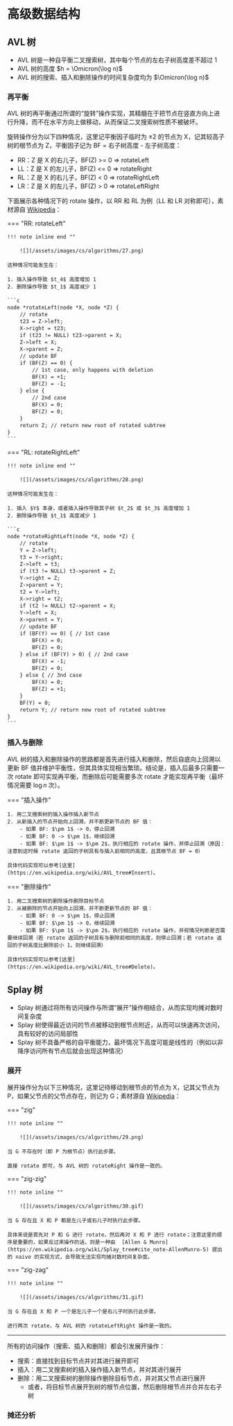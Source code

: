 # 高级数据结构

## AVL&thinsp;树

- AVL 树是一种自平衡二叉搜索树，其中每个节点的左右子树高度差不超过 1
- AVL 树的高度 $h = \Omicron(\log n)$
- AVL 树的搜索、插入和删除操作的时间复杂度均为 $\Omicron(\log n)$

### 再平衡

AVL 树的再平衡通过所谓的“旋转”操作实现，其精髓在于把节点在竖直方向上进行升降，而不在水平方向上做移动，从而保证二叉搜索树性质不被破坏。

旋转操作分为以下四种情况，这里记平衡因子临时为 $\pm 2$ 的节点为 X，记其较高子树的根节点为 Z，平衡因子记为 BF = 右子树高度 - 左子树高度：

- RR：Z 是 X 的右儿子，BF(Z) >= 0 => rotateLeft
- LL：Z 是 X 的左儿子，BF(Z) <= 0 => rotateRight
- RL：Z 是 X 的右儿子，BF(Z) < 0 => rotateRightLeft
- LR：Z 是 X 的左儿子，BF(Z) > 0 => rotateLeftRight

下面展示各种情况下的 rotate 操作，以 RR 和 RL 为例（LL 和 LR 对称即可），素材源自 [Wikipedia](https://en.wikipedia.org/wiki/AVL_tree#Rebalancing)：

=== "RR: rotateLeft"

    !!! note inline end ""

        ![](/assets/images/cs/algorithms/27.png)

    这种情况可能发生在：

    1. 插入操作导致 $t_4$ 高度增加 1
    2. 删除操作导致 $t_1$ 高度减少 1

    ```c
    node *rotateLeft(node *X, node *Z) {
        // rotate
        t23 = Z->left;
        X->right = t23;
        if (t23 != NULL) t23->parent = X;
        Z->left = X;
        X->parent = Z;
        // update BF
        if (BF(Z) == 0) {
            // 1st case, only happens with deletion
            BF(X) = +1;
            BF(Z) = -1;
        } else {
            // 2nd case
            BF(X) = 0;
            BF(Z) = 0;
        }
        return Z; // return new root of rotated subtree
    }
    ```

=== "RL: rotateRightLeft"

    !!! note inline end ""

        ![](/assets/images/cs/algorithms/28.png)

    这种情况可能发生在：

    1. 插入 $Y$ 本身，或者插入操作导致其子树 $t_2$ 或 $t_3$ 高度增加 1
    2. 删除操作导致 $t_1$ 高度减少 1

    ```c
    node *rotateRightLeft(node *X, node *Z) {
        // rotate
        Y = Z->left;
        t3 = Y->right;
        Z->left = t3;
        if (t3 != NULL) t3->parent = Z;
        Y->right = Z;
        Z->parent = Y;
        t2 = Y->left;
        X->right = t2;
        if (t2 != NULL) t2->parent = X;
        Y->left = X;
        X->parent = Y;
        // update BF
        if (BF(Y) == 0) { // 1st case
            BF(X) = 0;
            BF(Z) = 0;
        } else if (BF(Y) > 0) { // 2nd case
            BF(X) = -1;
            BF(Z) = 0;
        } else { // 3nd case
            BF(X) = 0;
            BF(Z) = +1;
        }
        BF(Y) = 0;
        return Y; // return new root of rotated subtree
    }
    ```

### 插入与删除

AVL 树的插入和删除操作的思路都是首先进行插入和删除，然后自底向上回溯以更新 BF 值并维护平衡性，但其具体实现相当繁琐。结论是，插入后最多只需要一次 rotate 即可实现再平衡，而删除后可能需要多次 rotate 才能实现再平衡（最坏情况需要 $\log n$ 次）。

=== "插入操作"

    1. 用二叉搜索树的插入操作插入新节点
    2. 从新插入的节点开始向上回溯，并不断更新节点的 BF 值：
        - 如果 BF: $\pm 1$ -> 0，停止回溯
        - 如果 BF: 0 -> $\pm 1$，继续回溯
        - 如果 BF: $\pm 1$ -> $\pm 2$，执行相应的 rotate 操作，并停止回溯（原因：注意到这时候 rotate 返回的子树具有与插入前相同的高度，且其根节点 BF = 0）

    具体代码实现可以参考[这里](https://en.wikipedia.org/wiki/AVL_tree#Insert)。

=== "删除操作"

    1. 用二叉搜索树的删除操作删除目标节点
    2. 从被删除的节点开始向上回溯，并不断更新节点的 BF 值：
        - 如果 BF: 0 -> $\pm 1$，停止回溯
        - 如果 BF: $\pm 1$ -> 0，继续回溯
        - 如果 BF: $\pm 1$ -> $\pm 2$，执行相应的 rotate 操作，并视情况判断是否需要继续回溯（若 rotate 返回的子树具有与删除前相同的高度，则停止回溯；若 rotate 返回的子树高度比删除前小 1，则继续回溯）

    具体代码实现可以参考[这里](https://en.wikipedia.org/wiki/AVL_tree#Delete)。

## Splay&thinsp;树

- Splay 树通过将所有访问操作与所谓“展开”操作相结合，从而实现均摊对数时间复杂度
- Splay 树使得最近访问的节点被移动到根节点附近，从而可以快速再次访问，具有较好的访问局部性
- Splay 树不具备严格的自平衡能力，最坏情况下高度可能是线性的（例如以非降序访问所有节点后就会出现这种情况）

### 展开

展开操作分为以下三种情况，这里记待移动到根节点的节点为 X，记其父节点为 P，如果父节点的父节点存在，则记为 G；素材源自 [Wikipedia](https://en.wikipedia.org/wiki/Splay_tree#Splaying)：

=== "zig"

    !!! note inline ""

        ![](/assets/images/cs/algorithms/29.png)

    当 G 不存在时（即 P 为根节点）执行此步骤。

    直接 rotate 即可，与 AVL 树的 rotateRight 操作是一致的。

=== "zig-zig"

    !!! note inline ""

        ![](/assets/images/cs/algorithms/30.gif)

    当 G 存在且 X 和 P 都是左儿子或右儿子时执行此步骤。

    具体来说是首先对 P 和 G 进行 rotate，然后再对 X 和 P 进行 rotate；注意这里的顺序是重要的，如果反过来操作的话，则是一种由  [Allen & Munro](https://en.wikipedia.org/wiki/Splay_tree#cite_note-AllenMunro-5) 提出的 naive 的实现方式，会导致无法实现均摊对数时间复杂度。

=== "zig-zag"

    !!! note inline ""

        ![](/assets/images/cs/algorithms/31.gif)

    当 G 存在且 X 和 P 一个是左儿子一个是右儿子时执行此步骤。

    进行两次 rotate，与 AVL 树的 rotateLeftRight 操作是一致的。

---

所有的访问操作（搜索、插入和删除）都会引发展开操作：

- 搜索：直接找到目标节点并对其进行展开即可
- 插入：用二叉搜索树的插入操作插入新节点，并对其进行展开
- 删除：用二叉搜索树的删除操作删除目标节点，并对其父节点进行展开
    - 或者，将目标节点展开到树的根节点位置，然后删除根节点并合并左右子树

### 摊还分析
